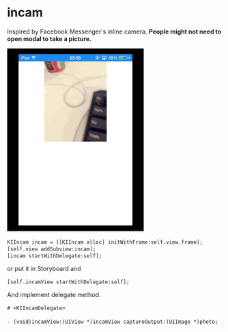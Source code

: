 incam
=====

Inspired by Facebook Messenger's inline camera. **People might not need to open modal to take a picture.**

![](https://raw.githubusercontent.com/kaiinui/incam/master/KIIncamSS.gif)

```objc
KIIncam incam = [[KIIncam alloc] initWithFrame:self.view.frame];
[self.view addSubview:incam];
[incam startWithDelegate:self];
```

or put it in Storyboard and

```objc
[self.incamView startWithDelegate:self];
```

And implement delegate method.

```objc
# <KIIncamDelegate>

- (void)incamView:(UIView *)incamView captureOutput:(UIImage *)photo;
```
